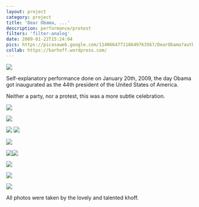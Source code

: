 ```yaml
---
layout: project
category: project
title: 'Dear Obama, ...'
description: performance/protest
filters: 'filter-analog'
date: 2009-01-22T15:24:04
pics: https://picasaweb.google.com/114066477118649763567/DearObama?authkey=Gv1sRgCOv-s7ut4tbnaw
collab: https://karhoff.wordpress.com/
---
```

![](/images/projects/dear-obama/dear05.jpg)

Self-explanatory performance done on January 20th, 2009, the day Obama got inaugurated as the 44th president of the United States of America.

Neither a party, nor a protest, this was a more subtle celebration.

![](/images/projects/dear-obama/dear03.jpg)

![](/images/projects/dear-obama/dear11.jpg)

![](/images/projects/dear-obama/dear13.jpg) ![](/images/projects/dear-obama/dear19.jpg)

![](/images/projects/dear-obama/dear20.jpg)

![](/images/projects/dear-obama/dear21.jpg)![](/images/projects/dear-obama/dear22.jpg)

![](/images/projects/dear-obama/dear23.jpg)

![](/images/projects/dear-obama/dear34.jpg)

![](/images/projects/dear-obama/dear36.jpg)

All photos were taken by the lovely and talented khoff.
